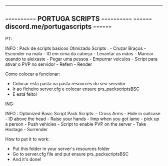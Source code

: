 ------------------------------------------
----------   PORTUGA SCRIPTS    ---------- 
------  discord.me/portugascripts   ------
------------------------------------------

PT:

INFO : Pack de scripts basicos Otimizado
    Scripts :
     - Cruzar Braços
     - Esconder na mala
     - ID em cima da cabeça
     - Levantar as mãos
     - Mancar quando te aleixaste 
     - Pegar uma pessoa
     - Empurrar veiculos
     - Script para ativar o PVP no servidor
     - Refem
     - Render

   Como colocar a funcionar:
- Colocar esta pasta na pasta resources do seu servidor
- Ir ao ficheiro server.cfg e colocar ensure prs_packscriptsBSC
- E está feito!

ING:

INFO : Optimized Basic Script Pack
    Scripts:
     - Cross Arms
     - Hide in suitcase
     - ID above the head
     - Raise your hands
     - limp when you got lame
     - pick up a person
     - Push vehicles
     - Script to enable PVP on the server
     - Take Hostage
     - Surrender

   How to put it to work:
- Put this folder in your server's resources folder
- Go to server.cfg file and put ensure prs_packscriptsBSC
- And it's done!
